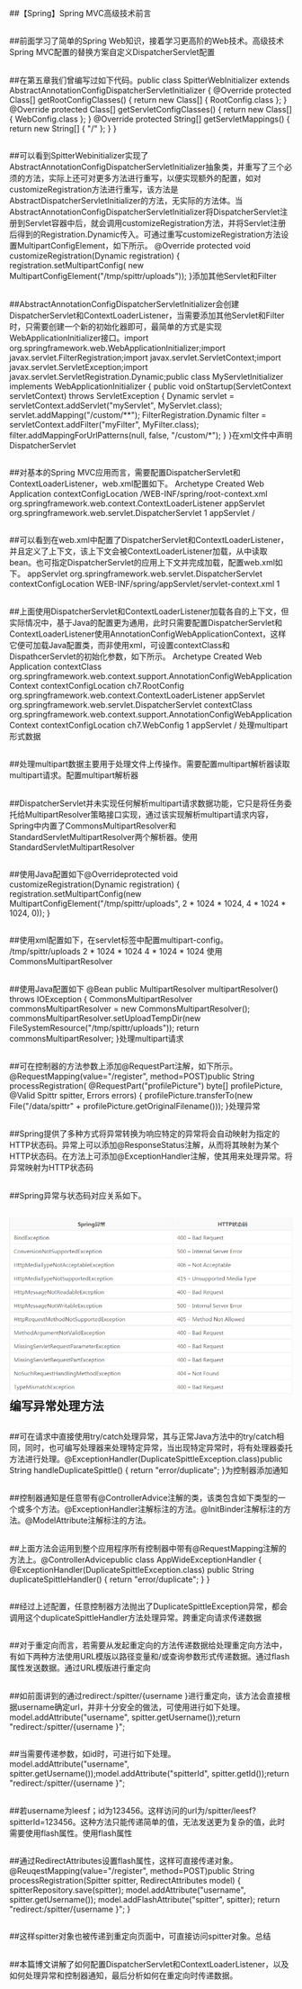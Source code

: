 ##【Spring】Spring MVC高级技术前言

##
##前面学习了简单的Spring Web知识，接着学习更高阶的Web技术。高级技术Spring MVC配置的替换方案自定义DispatcherServlet配置

##
##在第五章我们曾编写过如下代码。public class SpitterWebInitializer extends AbstractAnnotationConfigDispatcherServletInitializer {    @Override    protected Class<?>[] getRootConfigClasses() {        return new Class<?>[] { RootConfig.class 	};    	}    @Override    protected Class<?>[] getServletConfigClasses() {        return new Class<?>[] { WebConfig.class 	};    	}    @Override    protected String[] getServletMappings() {        return new String[] { "/" 	};    	}	}

##
##可以看到SpitterWebinitializer实现了AbstractAnnotationConfigDispatcherServletInitializer抽象类，并重写了三个必须的方法，实际上还可对更多方法进行重写，以便实现额外的配置，如对customizeRegistration方法进行重写，该方法是AbstractDispatcherServletInitializer的方法，无实际的方法体。当AbstractAnnotationConfigDispatcherServletInitializer将DispatcherServlet注册到Servlet容器中后，就会调用customizeRegistration方法，并将Servlet注册后得到的Registration.Dynamic传入。可通过重写customizeRegistration方法设置MultipartConfigElement，如下所示。    @Override    protected void customizeRegistration(Dynamic registration) {        registration.setMultipartConfig(                new MultipartConfigElement("/tmp/spittr/uploads"));    	}添加其他Servlet和Filter

##
##AbstractAnnotationConfigDispatcherServletInitializer会创建DispatcherServlet和ContextLoaderListener，当需要添加其他Servlet和Filter时，只需要创建一个新的初始化器即可，最简单的方式是实现WebApplicationInitializer接口。import org.springframework.web.WebApplicationInitializer;import javax.servlet.FilterRegistration;import javax.servlet.ServletContext;import javax.servlet.ServletException;import javax.servlet.ServletRegistration.Dynamic;public class MyServletInitializer implements WebApplicationInitializer {    public void onStartup(ServletContext servletContext) throws ServletException {        Dynamic servlet = servletContext.addServlet("myServlet", MyServlet.class);        servlet.addMapping("/custom/**");        FilterRegistration.Dynamic filter = servletContext.addFilter("myFilter", MyFilter.class);        filter.addMappingForUrlPatterns(null, false, "/custom/*");    	}	}在xml文件中声明DispatcherServlet

##
##对基本的Spring MVC应用而言，需要配置DispatcherServlet和ContextLoaderListener，web.xml配置如下。<web-app>  <display-name>Archetype Created Web Application</display-name>  <context-param>    <param-name>contextConfigLocation</param-name>    <param-value>/WEB-INF/spring/root-context.xml</param-value>  </context-param>    <listener>    <listener-class>org.springframework.web.context.ContextLoaderListener</listener-class>  </listener>    <servlet>    <servlet-name>appServlet</servlet-name>    <servlet-class>org.springframework.web.servlet.DispatcherServlet</servlet-class>    <load-on-startup>1</load-on-startup>  </servlet>    <servlet-mapping>    <servlet-name>appServlet</servlet-name>    <url-pattern>/</url-pattern>  </servlet-mapping>  </web-app>

##
##可以看到在web.xml中配置了DispatcherServlet和ContextLoaderListener，并且定义了上下文，该上下文会被ContextLoaderListener加载，从中读取bean。也可指定DispatcherServlet的应用上下文并完成加载，配置web.xml如下。  <servlet>    <servlet-name>appServlet</servlet-name>    <servlet-class>org.springframework.web.servlet.DispatcherServlet</servlet-class>    <init-param>      <param-name>contextConfigLocation</param-name>      <param-value>WEB-INF/spring/appServlet/servlet-context.xml</param-value>    </init-param>    <load-on-startup>1</load-on-startup>  </servlet>

##
##上面使用DispatcherServlet和ContextLoaderListener加载各自的上下文，但实际情况中，基于Java的配置更为通用，此时只需要配置DispatcherServlet和ContextLoaderListener使用AnnotationConfigWebApplicationContext，这样它便可加载Java配置类，而非使用xml，可设置contextClass和DispathcerServlet的初始化参数，如下所示。<web-app>  <display-name>Archetype Created Web Application</display-name>  <context-param>    <param-name>contextClass</param-name>    <param-value>org.springframework.web.context.support.AnnotationConfigWebApplicationContext</param-value>  </context-param>  <context-param>    <param-name>contextConfigLocation</param-name>    <param-value>ch7.RootConfig</param-value>  </context-param>    <listener>    <listener-class>org.springframework.web.context.ContextLoaderListener</listener-class>  </listener>    <servlet>    <servlet-name>appServlet</servlet-name>    <servlet-class>org.springframework.web.servlet.DispatcherServlet</servlet-class>    <init-param>      <param-name>contextClass</param-name>      <param-value>org.springframework.web.context.support.AnnotationConfigWebApplicationContext</param-value>    </init-param>        <init-param>      <param-name>contextConfigLocation</param-name>      <param-value>ch7.WebConfig</param-value>    </init-param>    <load-on-startup>1</load-on-startup>  </servlet>    <servlet-mapping>    <servlet-name>appServlet</servlet-name>    <url-pattern>/</url-pattern>  </servlet-mapping></web-app>处理multipart形式数据

##
##处理multipart数据主要用于处理文件上传操作。需要配置multipart解析器读取multipart请求。配置multipart解析器

##
##DispatcherServlet并未实现任何解析multipart请求数据功能，它只是将任务委托给MultipartResolver策略接口实现，通过该实现解析multipart请求内容，Spring中内置了CommonsMultipartResolver和StandardServletMultipartResolver两个解析器。使用StandardServletMultipartResolver

##
##使用Java配置如下@Overrideprotected void customizeRegistration(Dynamic registration) {    registration.setMultipartConfig(new MultipartConfigElement("/tmp/spittr/uploads", 2 * 1024 * 1024, 4 * 1024 * 1024, 0));	}

##
##使用xml配置如下，在servlet标签中配置multipart-config。      <multipart-config>        <location>/tmp/spittr/uploads</location>        <max-file-size>2 * 1024 * 1024</max-file-size>        <max-request-size>4 * 1024 * 1024</max-request-size>      </multipart-config>使用CommonsMultipartResolver

##
##使用Java配置如下    @Bean    public MultipartResolver multipartResolver() throws IOException {        CommonsMultipartResolver commonsMultipartResolver = new CommonsMultipartResolver();        commonsMultipartResolver.setUploadTempDir(new FileSystemResource("/tmp/spittr/uploads"));        return commonsMultipartResolver;    	}处理multipart请求

##
##可在控制器的方法参数上添加@RequestPart注解，如下所示。@RequestMapping(value="/register", method=POST)public String processRegistration(    @RequestPart("profilePicture") byte[] profilePicture,    @Valid Spittr spitter,    Errors errors) {    profilePicture.transferTo(new File("/data/spittr" + profilePicture.getOriginalFilename()));	}处理异常

##
##Spring提供了多种方式将异常转换为响应特定的异常将会自动映射为指定的HTTP状态码。异常上可以添加@ResponseStatus注解，从而将其映射为某个HTTP状态码。在方法上可添加@ExceptionHandler注解，使其用来处理异常。将异常映射为HTTP状态码

##
##Spring异常与状态码对应关系如下。

##
## ![Alt text](../md/img/exception2httpstatus.png)编写异常处理方法

##
##可在请求中直接使用try/catch处理异常，其与正常Java方法中的try/catch相同，同时，也可编写处理器来处理特定异常，当出现特定异常时，将有处理器委托方法进行处理。@ExceptionHandler(DuplicateSpittleException.class)public String handleDuplicateSpittle() {    return "error/duplicate";	}为控制器添加通知

##
##控制器通知是任意带有@ControllerAdvice注解的类，该类包含如下类型的一个或多个方法。@ExceptionHandler注解标注的方法。@InitBinder注解标注的方法。@ModelAttribute注解标注的方法。

##
##上面方法会运用到整个应用程序所有控制器中带有@RequestMapping注解的方法上。@ControllerAdvicepublic class AppWideExceptionHandler {    @ExceptionHandler(DuplicateSpittleException.class)    public String duplicateSpittleHandler() {        return "error/duplicate";    	}	}

##
##经过上述配置，任意控制器方法抛出了DuplicateSpittleException异常，都会调用这个duplicateSpittleHandler方法处理异常。跨重定向请求传递数据

##
##对于重定向而言，若需要从发起重定向的方法传递数据给处理重定向方法中，有如下两种方法使用URL模版以路径变量和/或查询参数形式传递数据。通过flash属性发送数据。通过URL模版进行重定向

##
##如前面讲到的通过redirect:/spitter/{username	}进行重定向，该方法会直接根据username确定url，并非十分安全的做法，可使用进行如下处理。model.addAttribute("username", spitter.getUsername());return "redirect:/spitter/{username	}";

##
##当需要传递参数，如id时，可进行如下处理。model.addAttribute("username", spitter.getUsername());model.addAttribute("spitterId", spitter.getId());return "redirect:/spitter/{username	}";

##
##若username为leesf；id为123456。这样访问的url为/spitter/leesf?spitterId=123456。这种方法只能传递简单的值，无法发送更为复杂的值，此时需要使用flash属性。使用flash属性

##
##通过RedirectAttributes设置flash属性，这样可直接传递对象。@ReuqestMapping(value="/register", method=POST)public String processRegistration(Spitter spitter, RedirectAttributes model) {    spitterRepository.save(spitter);    model.addAttribute("username", spitter.getUsername());    model.addFlashAttribute("spitter", spitter);    return "redirect:/spitter/{username	}";	}

##
##这样spitter对象也被传递到重定向页面中，可直接访问spitter对象。总结

##
##本篇博文讲解了如何配置DispatcherServlet和ContextLoaderListener，以及如何处理异常和控制器通知，最后分析如何在重定向时传递数据。